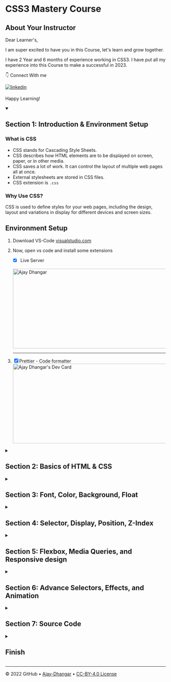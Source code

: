 # CSS3 Mastery Course

## About Your Instructor

Dear Learner's,

I am super excited to have you in this Course, let's learn and grow together.

I have 2 Year and 6 months of experience working in CSS3. I have put all my experience into this Course to make a successful in 2023.

👇 Connect With me 

<a href="https://linkedin.com/in/ajay-dhangar-bb89b4227/" target="_blank">
<img src=https://img.shields.io/badge/linkedin-%231E77B5.svg?&style=for-the-badge&logo=linkedin&logoColor=white alt=linkedin style="margin-bottom: 5px;" />
</a>

<br />

Happy Learning!

<details id=1 open>
<summary><h2>Section 1: Introduction & Environment Setup </h2></summary>

<h3> What is CSS </h3>

- CSS stands for Cascading Style Sheets.
- CSS describes how HTML elements are to be displayed on screen, paper, or in other media.
- CSS saves a lot of work. It can control the layout of multiple web pages all at once.
- External stylesheets are stored in CSS files.
- CSS extension is `.css` 

<h3>Why Use CSS?</h3>
<p>CSS is used to define styles for your web pages, including the design, layout and variations in display for different devices and screen sizes.</p>

## Environment Setup 

1. Download VS-Code [visualstudio.com](https://code.visualstudio.com/download)

2. Now, open vs code and install some extensions 
   - [X] Live Server
   <br/>
   <img src="https://user-images.githubusercontent.com/99037494/215412999-8108144f-7d26-4df5-a017-f65d9859aa7e.png?r=3r9" width="500" height="250" align="center" alt="Ajay Dhangar"/><br /> <hr/.
  
    - [X] Prettier - Code formatter <br />
    <img src="https://user-images.githubusercontent.com/99037494/215414513-6a7ee1ff-262d-4788-81c6-5ba1e17e6262.png?r=3r9" width="500" height="250" align="center" alt="Ajay Dhangar's Dev Card"/><br />



</details>

<details id=2>
<summary><h2>Section 2: Basics of HTML & CSS</h2></summary>

Now, Create a new file

### your first `HTML` and `HTML` Structure.

First create `index.html ` file
in vs code and press key ` ! ` OR ` shift ` + ` 1 ` key then press ` Enter ` Because it is html boilerplate code shortcut key in  vscode. Otherwise write this Code.

`index.html`

``` HTML
<!DOCTYPE html>
<html lang="en">
<head>
    <meta charset="UTF-8">
    <meta http-equiv="X-UA-Compatible" content="IE=edge">
    <meta name="viewport" content="width=device-width, initial-scale=1.0">
    <title>Basics of HTML & CSS</title>
</head>
<body>
    <h1>Basics of HTML & CSS</h1>    
</body>
</html>
```
<br />

`Output`

<br />

![image](https://user-images.githubusercontent.com/99037494/215420445-71a3f3c6-cf28-4093-8bbd-438d79ce1525.png)

### Explanation:

- The `<!DOCTYPE html>` declaration defines that this document is an HTML5 document
- The `<html>` element is the root or parent element of an HTML page
- The `<head>` element contains meta information about the HTML page
- The `<title>` element specifies a title for the HTML page (which is shown in the browser's title bar or in the page's tab)
- The `<body>` element defines the document's body, and is a container for all the visible contents, such as headings, paragraphs, images, hyperlinks, tables, lists, etc.
- The `<h1>` element defines a large heading
- `lang="en"` difines english language. You can use any lnguage in `lang=" "`.

### What is CSS?

CSS (Cascading Style Sheets) is the code that styles web content.It is not a programming language and not a markup language either. It is a style sheet language. CSS is what you use to selectively style HTML elements. For example, this CSS selects paragraph text, setting the color to green:

```css
p {
  color: green;
}
```

**Explaination :** `p` is `selecter`, `color` is `property`, and `green` is `value`.

### Different ways of using `CSS3`

 CSS can be added to HTML documents in 3 ways:
 - **Inline** - by using the `style` attribute inside HTML elements
 - **Internal** - by using a `<style>` element in the `<head>` section
 - **External** - by using a `<link>` element to link to an external `CSS` file
 
***for Example:*** create `index.html` file and write this cade and view output.

### Inline :

```html
<!DOCTYPE html>
<html lang="en">
<head>
    <meta charset="UTF-8">
    <meta http-equiv="X-UA-Compatible" content="IE=edge">
    <meta name="viewport" content="width=device-width, initial-scale=1.0">
    <title>Basics of HTML & CSS</title>
</head>
<body>
    <h1 style="color:blue">Getting Started CSS with <span style="color: green;">Aj Zero Coding</span></h1>
</body>
</html>
```

### Internal :

```html
<!DOCTYPE html>
<html lang="en">
<head>
    <meta charset="UTF-8">
    <meta http-equiv="X-UA-Compatible" content="IE=edge">
    <meta name="viewport" content="width=device-width, initial-scale=1.0">
    <title>Basics of HTML & CSS</title>
    <style>
        h1{
            color:blue;
        }
        span{
            color: green;
        }
    </style>
</head>
<body>
    <h1>Getting Started CSS with <span>Aj Zero Coding</span></h1>
</body>
</html>
```

### External :

you need two files: `index.html` and `style.css`.

`index.html`

```html
<!DOCTYPE html>
<html lang="en">
<head>
    <meta charset="UTF-8">
    <meta http-equiv="X-UA-Compatible" content="IE=edge">
    <meta name="viewport" content="width=device-width, initial-scale=1.0">
    <title>Basics of HTML & CSS</title>
    <link rel="stylesheet" href="./style.css">    
</head>
<body>
    <h1>Getting Started CSS with <span>Aj Zero Coding</span></h1>
</body>
</html>
```

`style.css`

```css
h1 {
  color: blue;
}
span {
  color: green;
}

```

### Output :

![image](https://user-images.githubusercontent.com/99037494/216768238-3249d0c6-50ca-48d5-b413-e6072d6d9c12.png)

</details>


<details id=3>
<summary><h2>Section 3: Font, Color, Background, Float</h2></summary>

## 1. Selectors in CSS
   
 **4 types of selector in CSS**
   
 - CSS element selector 
 - CSS id selector
 - CSS Class selector
 - The CSS grouping selector
   
**For Example :**
   
`index.html`

```html
<!DOCTYPE html>
<html lang="en">
<head>
    <meta charset="UTF-8">
    <meta http-equiv="X-UA-Compatible" content="IE=edge">
    <meta name="viewport" content="width=device-width, initial-scale=1.0">
    <title>Basics of HTML & CSS</title>
    <link rel="stylesheet" href="./style.css">    
</head>
<body>
    <h1>Getting Started CSS with <span>Aj Zero Coding</span></h1>
    <p>This is paragraph one</p>
    <p id="pera">This is paragraph two</p>
    <p class="pera">This is paragraph three</p>
</body>
</html>
```
   
`style.css`
```css
h1 {
  color: blue;
}
span {
  color: green;
}
/* === CSS element selector === */
p {
  color: red;
  font-size: 20px;
}
/* === CSS id selector === */
#pera {
  color: #fff;
  background-color: cadetblue;
  font-size: 22px;
}
/* === CSS class selector === */
.pera {
  color: #f8f81a;
  background-color: orangered;
  font-size: 22px;
}
/* === The CSS grouping selector === */
h1,
p {
  text-align: center;
}
```

### Output:

![Selectors](https://user-images.githubusercontent.com/99037494/216819382-f1f72e7b-a6d0-4d14-b610-3a18a9ad1cad.png)

## 2. Debugging using developer tool

https://user-images.githubusercontent.com/99037494/216828031-8ae82ebb-5b78-44f3-a44b-467d9ca75ad9.mp4


## 3. Font in CSS

### font-family :
 In CSS there are five generic font families:

 - `Serif` fonts have a small stroke at the edges of each letter.
 - `Sans-serif` fonts have clean lines (no small strokes attached). They create a modern and minimalistic look.
 - `Monospace` fonts - here all the letters have the same fixed width. They create a mechanical look. 
 - `Cursive` fonts imitate human handwriting.
 - `Fantasy` fonts are decorative/playful fonts.
 
 ![image](https://user-images.githubusercontent.com/99037494/216831443-fc6c0ed7-936e-440b-92bb-66d15992406e.png)

### Font Style :

 - `normal` - The text is shown normally
 - `italic` - The text is shown in italics
 - `oblique` - The text is "leaning" (oblique is very similar to italic, but less supported)
 
 ![image](https://user-images.githubusercontent.com/99037494/216831850-586c4c07-2ebd-4d06-a140-d3f4ba8cd268.png)

### Font Weight :

- 100 to 900
- bold
- normal 

![image](https://user-images.githubusercontent.com/99037494/216832164-55b8bb83-318c-45dc-ae5e-d864f4eb1f8a.png)
 
### Font Variant :

- normal 
- small-caps 
 
![image](https://user-images.githubusercontent.com/99037494/216832395-c4db70c1-baeb-4d48-9c3a-bb5218111a85.png)

### Font Size :

- Set Font Size With Pixels
- Set Font Size With Em
- Set Font Size With Percent
- Set Font Size With vw

![image](https://user-images.githubusercontent.com/99037494/216832907-c4b6b099-071a-4732-8bbb-6d1c7fc0fddc.png)

**Relative Units**

**EM:** Relative to the parent element

**REM:** Relative to the root element (HTML tag)

**%:** Relative to the parent element

**VW:** Relative to the viewport’s width

**VH:** Relative to the viewport’s height

**Difference VW, %, and px mobile screen viewport that is `480px` x `800px` For `width`.**

- 1 VW = 1% = 4.8px
- 50 VW = 50% = 240px

**Difference Vh, %, and px mobile screen viewport that is `480px` x `800px` For `height`.**

- 1 Vh = 1% = 8px
- 50 Vh = 50% = 400px

### Google Fonts :

- you need a google fonts link. for example

`<link rel="stylesheet" href="https://fonts.googleapis.com/css?family=Sofia">`

```css
font-family: "Sofia", sans-serif;
font-size: 30px;
text-shadow: 3px 3px 3px #ababab;
```

![image](https://user-images.githubusercontent.com/99037494/216833591-6a88f00f-6fe2-48a8-814b-1e3f32f3bea9.png)

More examples of google fonts

![image](https://user-images.githubusercontent.com/99037494/216833639-6142a17a-564d-422b-b621-450ddda59c93.png)

**For Example :**

`index.html`

```html
<!DOCTYPE html>
<html lang="en">
<head>
    <meta charset="UTF-8">
    <meta http-equiv="X-UA-Compatible" content="IE=edge">
    <meta name="viewport" content="width=device-width, initial-scale=1.0">
    <title>Font in CSS</title>
    <link rel="stylesheet" href="https://fonts.googleapis.com/css?family=Sofia">
    <link rel="stylesheet" href="./style.css">    
</head>
<body>
    <h3>font-family :</h3>
    <ul>
        <li class="Serif">Serif</li>
        <li class="Sans-serif">Sans-serif</li>
        <li class="Monospace">Monospace</li>
        <li class="Cursive">Cursive</li>
        <li class="Fantasy">Fantasy</li>
    </ul> 
    
    <hr />

    <h3>Font Style :</h3>
    <ul>
        <li id="normal">normal</li>
        <li class="italic">italic</li>
        <li class="oblique">oblique</li>
    </ul> 

    <hr />

    <h3>Font Weight :</h3>
    <ul>
        <li class="normal">normal</li>
        <li class="bold">Bold</li>        
    </ul>

    <hr />

    <h3>Font Variant :</h3>
    <ul>
        <li class="normal-v">normal</li>
        <li class="small">small-caps</li>        
    </ul>
    <hr />

    <h3>Font size :</h3>
    <ul>
        <li class="Pixels">Pixels</li>
        <li class="Em">Em</li> 
        <li class="Percent">Percent</li>
        <li class="vw">vw</li>        
    </ul>

    <hr />
    <h3>Google Fonts :</h3>
    <ul class="google-fonts">
        <li class="name">Ajay Dhangar</li>
        <li class="author">Author of CSS-3 Mastery</li> 
        <li class="number">123456790</li>
    </ul>
</body>
</html>
```

`style.css`

```css
.Serif {
  font-family: serif;
}
.Sans-serif {
  font-family: sans-serif;
}
.Monospace {
  font-family: monospace;
}
.Cursive {
  font-family: cursive;
}
.Fantasy {
  font-family: fantasy;
}
#normal {
  font-style: normal;
}
.italic {
  font-style: italic;
}
.oblique {
  font-style: oblique;
}
.normal {
  font-weight: normal;
}
.bold {
  font-weight: bold;
}
.normal-v {
  font-variant: normal;
}
.small {
  font-variant: small-caps;
}
.Pixels {
  font-size: 10px;
}
.Em {
  font-size: 1em;
}
.Percent {
  font-size: 10%;
}
.vw {
  font-size: 10vm;
}
.google-fonts {
  font-family: "Sofia", sans-serif;
  font-size: 30px;
  text-shadow: 3px 3px 3px #ababab;
}
.name {
  font-size: 1.5em;
}
```

**Output :**

![image](https://user-images.githubusercontent.com/99037494/216834023-0fe028d0-fe9e-4bbb-8940-a08bbda6c672.png)

![image](https://user-images.githubusercontent.com/99037494/216834062-bf67bb6c-de3c-4335-9a0b-f8f93979dc97.png)

## 4. Color in CSS

`index.html`

```html
<!DOCTYPE html>
<html lang="en">
<head>
    <meta charset="UTF-8">
    <meta http-equiv="X-UA-Compatible" content="IE=edge">
    <meta name="viewport" content="width=device-width, initial-scale=1.0">
    <title>color Property in CSS</title>
    <link rel="stylesheet" href="./style.css">    
</head>
<body>
   <h1 id="one">Heading-1</h1> 
   <h1 id="two">Heading-2</h1> 
   <h1 id="three">Heading-3</h1> 
</body>
</html>
```

`style.css`

```css
#one {
  color: red; /* Basic write any color name*/
}
#two {
  color: rgb(103, 93, 188); /* rgb = red, green, blue (Range of this 0-255)*/
}
#three {
  color: #50f111; /* Hex-color Code use 6 digit with the help of # symbol */
}
```

**Output :**

![image](https://user-images.githubusercontent.com/99037494/217153610-30762d9b-1208-48ee-a268-af262324d695.png)

## 5. Border, Background, Height, Width

`index.html`

```html
<!DOCTYPE html>
<html lang="en">
<head>
    <meta charset="UTF-8">
    <meta http-equiv="X-UA-Compatible" content="IE=edge">
    <meta name="viewport" content="width=device-width, initial-scale=1.0">
    <title>Border-Background-Height-Width</title>
    <link rel="stylesheet" href="./style.css">    
</head>
<body>
    <h1>Border, Background, Height, Width</h1>
   <p id="one">Heading-1</p> 
   <p id="two">Heading-2</p> 
   <p id="three">Heading-3</p> 
</body>
</html>
```

`style.css`

```css
/* Basic write any color name*/
#one {
  color: white;
  background-color: orange;
}
/* rgb = red, green, blue (Range of this 0-255)*/
#two {
  color: rgb(255, 255, 255);
  background-color: rgb(93, 188, 114);
}
/* Hex-color Code use 6 digit with the help of # symbol */
#three {
  color: #ffffff;
  background-color: #8d7cc5;
}
p {
  border: 1px solid black;
  width: 400px;
  height: 100px;
  text-align: center;
  font-size: 22px;
  font-weight: bold;
}
```

**Output :**

![image](https://user-images.githubusercontent.com/99037494/217184992-92383476-34c0-4cc5-9d0a-e4b31319c49b.png)

### (i) Border

you can create `index.html` file and `style.css` file.

`index.html`

```html
<!DOCTYPE html>
<html lang="en">
<head>
    <meta charset="UTF-8">
    <meta http-equiv="X-UA-Compatible" content="IE=edge">
    <meta name="viewport" content="width=device-width, initial-scale=1.0">
    <title>Border</title>
    <link rel="stylesheet" href="./style.css">    
</head>
<body>
    <h1>Border Property in CSS</h1>
   <p id="solid">Solid</p> 
   <p id="dashed">Dashed</p>
   <p id="dotted">Dotted</p>
   <p id="double">Double</p>
   <p id="outset">Outset</p>
   <p id="ridge">Ridge</p>
   
</body>
</html>
```

Now, apply `border` property in `style.css` file.

a. for solid border line

```css
border: 2px solid red;
```

b. for dashed border line

```css
border: 2px dashed red;
```

c. for dotted border line

```css
border: 2px dotted red;
```

d. for double border line

```css
border: 2px double red;
```

e. for hidden border line

```css
border: 2px hidden red;
```

f. for outset border line

```css
border: 2px outset red;
```

g. for ridge border line

```css
border: 2px ridge red;
```

`style.css`

```css
p {
  width: 400px;
  height: 50px;
  font-weight: bold;
  font-size: 22px;
  text-align: center;
}

#solid {
  border: 2px solid red;
}

#dashed {
  border: 2px dashed red;
}
#solid {
  border: 2px solid red;
}
#dotted {
  border: 2px dotted red;
}
#double {
  border: 2px double red;
}
#outset {
  border: 2px outset red;
}

#ridge {
  border: 2px ridge red;
}
```

**Output :**

![image](https://user-images.githubusercontent.com/99037494/217194286-19822b19-bf3e-4ef6-844f-322f705aee72.png)


### border-radius

`index.html`

```html
<!DOCTYPE html>
<html lang="en">
<head>
    <meta charset="UTF-8">
    <meta http-equiv="X-UA-Compatible" content="IE=edge">
    <meta name="viewport" content="width=device-width, initial-scale=1.0">
    <title>Border</title>
    <link rel="stylesheet" href="./style.css">    
</head>
<body>
    <h1>Border-radius Property in CSS</h1>
   
</body>
</html>
```

`style.css`

```css
h1 {
  border-radius: 20px;
  background-color: lightgrey;
  text-align: center;
  height: 200px;
  width: 500px;
}
```

**Output :**

![image](https://user-images.githubusercontent.com/99037494/217274032-b90546f5-76dd-41a3-a537-606c33eeac2f.png)


### (ii) Background

Basic properties of css background 

- background-color
- background-image
- background-position
- background-repeat
- background-size
- background-attachment
- backdrop-filter
- background-clip

`index.html`

```html
<!DOCTYPE html>
<html lang="en">
<head>
    <meta charset="UTF-8">
    <meta http-equiv="X-UA-Compatible" content="IE=edge">
    <meta name="viewport" content="width=device-width, initial-scale=1.0">
    <title>Background</title>
    <link rel="stylesheet" href="./style.css">    
</head>
<body>
    <h1>Background Property in CSS</h1>
    
</body>
</html>
```

`style.css`

```css
body {
  background-image: url(./img.png);
}
h1 {
  background-color: chartreuse;
  text-align: center;

  height: 50px;
}
```

**Output :**

![image](https://user-images.githubusercontent.com/99037494/217198999-efffb4de-5bd9-4629-8e28-7ff3e074d89e.png)

## 6. BoxModel margin, padding

<h3>BoxModel :</h3>

The CSS Box Model is a concept that describes the rectangular boxes that are generated for elements in a web page, and how they are sized, positioned, and layered. The Box Model defines the overall structure of an HTML element and includes the content, padding, borders, and margins.

- **Content:** The content of an element, such as text or images, is the innermost part of the Box Model.

- **Padding:** The padding surrounds the content and creates space between the content and the border.

- **Border:** The border surrounds the padding and the content, and you can set its color, width, and style.

- **Margin:** The margin surrounds the border and creates space between the element and other elements on the page.

When you set the `width` and `height` properties of an element, you are setting the size of the content area. The overall size of the element, including the padding, borders, and margins, can be calculated by adding the `width` and `height` of the content area, plus the widths of the padding, borders, and margins.

It's important to understand the Box Model when working with CSS, as the size and position of an element can be affected by the values set for its padding, borders, and margins.

**In CSS, `margin` and `padding` are properties that add space outside and inside an HTML element, respectively.**

<h3>Margin :</h3>

`Margin` refers to the space outside an element, surrounding it with blank space. 
The `margin` property is used to create space around an element, outside of any defined borders. You can specify the margin size for each side of an element (top, right, bottom, and left) using the following syntax:

```css
margin: top right bottom left;
```

<h3>Padding :</h3>

`Padding`, on the other hand, refers to the space inside an element, between the element's content and its border. The `padding` property is used to create space around the content within an element, inside of any defined borders. You can specify the padding size for each side of an element (top, right, bottom, and left) using the following syntax:

```css
padding: top right bottom left;
```

Both `margin` and `padding` can be specified using either pixels, percentage, em, or other units of measurement.

For example, the following CSS code sets a 10-pixel padding on all sides of a `div` element:

```css
div {
  padding: 10px;
}
```

And the following CSS code sets a 20-pixel margin on the top and bottom and a 10-pixel margin on the left and right of a `p` element:

```css
p {
  margin: 20px 10px;
}
```

## 7. Float clear

In CSS, the `float` property is used to specify that an element should be floated to the left or right of its containing block. When an element is floated, other elements will flow around it, and the element will become a part of the flow of the document.

For example, if you have two adjacent elements and one of them has the `float` property set to left, the element will be moved to the `left` side of the containing block and the other element will wrap around it.

```css
.element1 {
  float: left;
  width: 50%;
}

.element2 {
  width: 50%;
}
```

The `clear` property is used to specify that an element should not be floated on a particular side. This can be useful when you want to prevent elements from flowing around a floated element and ensure that they appear below it.

For example, if you have a floated element followed by another element, and you want the latter to appear below the floated element, you can set its `clear` property to `both`:

```css
.element1 {
  float: left;
  width: 50%;
}

.element2 {
  clear: both;
  width: 100%;
}
```

In this example, `element2` will appear below `element1` and will not be affected by the float.

</details>


<details id=4>
<summary><h2>Section 4: Selector, Display, Position, Z-Index</h2></summary>


</details>

<details id=5>
<summary><h2>Section 5: Flexbox, Media Queries, and Responsive design</h2></summary>


</details>

<details id=6>
<summary><h2>Section 6: Advance Selectors, Effects, and Animation</h2></summary>


</details>

<details id=7>
<summary><h2>Section 7: Source Code</h2></summary>


</details>

<details id=X>
<summary><h2>Finish</h2></summary>

### What's next?

</details>


---


&copy; 2022 GitHub &bull; [Ajay-Dhangar](https://github.com/Ajay-Dhangar) &bull; [CC-BY-4.0 License](#)
